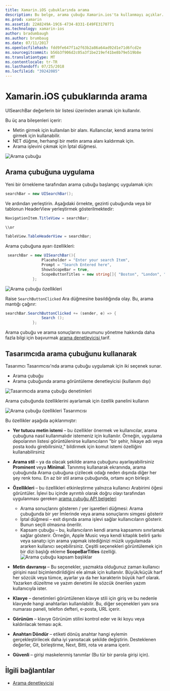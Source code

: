 ```yaml
---
title: Xamarin.iOS çubuklarında arama
description: Bu belge, arama çubuğu Xamarin.ios'ta kullanmayı açıklar. Bu program aracılığıyla ve bir görsel taslak arama çubukları oluşturma işlemini açıklar.
ms.prod: xamarin
ms.assetid: 22A8249A-19C6-4734-8331-E49FE3170771
ms.technology: xamarin-ios
author: bradumbaugh
ms.author: brumbaug
ms.date: 07/11/2017
ms.openlocfilehash: fdd9fe647f1a2f63b2a86a64ad92d1e71d6fcd2e
ms.sourcegitcommit: b56b3f906d2c05a3f1be219ef41be8b79e519b8e
ms.translationtype: MT
ms.contentlocale: tr-TR
ms.lasthandoff: 07/25/2018
ms.locfileid: "39242085"
---
```

# <a name="search-bars-in-xamarinios"></a>Xamarin.iOS çubuklarında arama

UISearchBar değerlerin bir listesi üzerinden aramak için kullanılır. 

Bu üç ana bileşenleri içerir: 

- Metin girmek için kullanılan bir alanı. Kullanıcılar, kendi arama terimi girmek için kullanabilir.
- NET düğme, herhangi bir metin arama alanı kaldırmak için.
- Arama işlevini çıkmak için İptal düğmesi.

![Arama çubuğu](searchbar-images/image1.png)

## <a name="implementing-the-search-bar"></a>Arama çubuğuna uygulama

Yeni bir örnekleme tarafından arama çubuğu başlangıç uygulamak için:

```csharp
searchBar = new UISearchBar();
```

Ve ardından yerleştirin. Aşağıdaki örnekte, gezinti çubuğunda veya bir tablonun HeaderView yerleştirmek gösterilmektedir:

```csharp
NavigationItem.TitleView = searchBar;

\\or

TableView.TableHeaderView = searchBar;
```

Arama çubuğuna ayarı özellikleri:

```csharp
 searchBar = new UISearchBar(){
                Placeholder = "Enter your search Item",
                Prompt = "Search Entered here",
                ShowsScopeBar = true,
                ScopeButtonTitles = new string[]{ "Boston", "London", "SF" },
            };
```

![Arama çubuğu özellikleri](searchbar-images/image6.png)

Raise `SearchButtonClicked` Ara düğmesine basıldığında olay. Bu, arama mantığı çağırır:

```csharp
searchBar.SearchButtonClicked += (sender, e) => {
                Search ();
            };
```

Arama çubuğu ve arama sonuçlarını sunumunu yönetme hakkında daha fazla bilgi için başvurmak [arama denetleyicisi ](https://github.com/xamarin/recipes/tree/master/Recipes/ios/content_controls/search-controller) tarif.

## <a name="using-the-search-bar-in-the-designer"></a>Tasarımcıda arama çubuğunu kullanarak

Tasarımcı Tasarımcısı'nda arama çubuğu uygulamak için iki seçenek sunar.

- Arama çubuğu
- Arama çubuğunda arama görüntüleme denetleyicisi (kullanım dışı)

![Tasarımcıda arama çubuğu denetimleri](searchbar-images/image2.png)

Arama çubuğunda özelliklerini ayarlamak için özellik panelini kullanın

![Arama çubuğu özellikleri Tasarımcısı](searchbar-images/image3.png)

Bu özellikler aşağıda açıklanmıştır:

- **Yer tutucu metin istemi** – bu özellikler önermek ve kullanıcılar, arama çubuğuna nasıl kullanmalıdır istemeniz için kullanılır. Örneğin, uygulama depolarının listesi görüntülenirse kullanıcıların "bir şehir, hikaye adı veya posta kodu girebilirsiniz," bildirmek için komut istemi özelliğini kullanabilirsiniz
- **Arama stil** – ya da olacak şekilde arama çubuğunu ayarlayabilirsiniz **Prominent** veya **Minimal**. Tanınmış kullanarak ekranında, arama çubuğunda Arama çubuğuna çizilecek odağı neden dışında diğer her şey renk tonu. En az bir stil arama çubuğunda, ortamı açın birleşir.
- **Özellikleri** – bu özellikleri etkinleştirme yalnızca kullanıcı Arabirimi öğesi görüntüler. İşlevi bu içinde ayrıntılı olarak doğru olayı tarafından uygulanması gereken [arama çubuğu API belgeleri](https://developer.xamarin.com/api/type/UIKit.UISearchBar/)
    - Arama sonuçlarını gösteren / yer işaretleri düğmesi: Arama çubuğunda bir yer İmlerinde veya arama sonuçlarını simgesi gösterir
    - İptal düğmesi – exit dışında arama işlevi sağlar kullanıcıların gösterir. Bunun seçili olmasına önerilir.
    - Kapsam çubuğu – bu, kullanıcıların kendi arama kapsamını sınırlamak sağlar gösterir. Örneğin, Apple Music veya kendi kitaplık belirli şarkı veya sanatçı için arama yapmak istediğinizi müzik uygulamada ararken kullanıcı seçebilirsiniz. Çeşitli seçenekleri görüntülemek için bir dizi başlığı ekleme **ScopeBarTitles** özelliği.
    ![Arama çubuğu kapsam başlıklar](searchbar-images/image4.png)

- **Metin davranışı** – Bu seçenekler, yazmakta olduğunuz zaman kullanıcı girişini nasıl biçimlendirildiğini ele almak için kullanılır. Büyük/küçük harf her sözcük veya tümce, ayarlar ya da her karakterin büyük harf olarak. Yazarken düzeltme ve yazım denetimi ile sözcük önerilen yazım kullanıcıyla ister.
- **Klavye** – denetimleri görüntülenen klavye stili için giriş ve bu nedenle klavyede hangi anahtarları kullanılabilir. Bu, diğer seçenekleri yanı sıra numarası paneli, telefon defteri, e-posta, URL içerir.
- **Görünüm** – klavye Görünüm stilini kontrol eder ve iki koyu veya kaldırılacak teması açık.
- **Anahtarı Döndür** – etiketi dönüş anahtar hangi eylemin gerçekleştirilecek daha iyi yansıtacak şekilde değiştirin. Desteklenen değerler, Git, birleştirme, Next, Bitti, rota ve arama içerir.
- **Güvenli** – girişi maskelenmiş tanımlar (Bu tür bir parola girişi için).

## <a name="related-links"></a>İlgili bağlantılar

- [Arama denetleyicisi](https://github.com/xamarin/recipes/tree/master/Recipes/ios/content_controls/search-controller)
